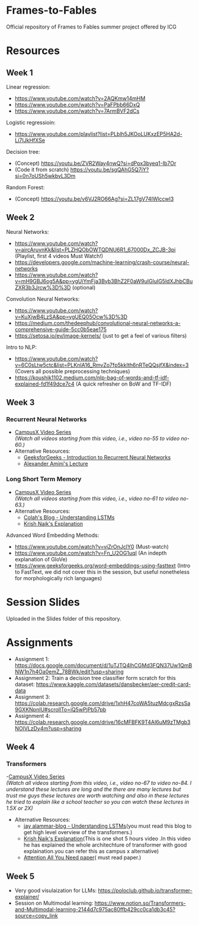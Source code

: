 # Frames-to-Fables
Official repository of Frames to Fables summer project offered by ICG

# Resources
## Week 1
Linear regression: 
- https://www.youtube.com/watch?v=2AQKmw14mHM
- https://www.youtube.com/watch?v=PaFPbb66DxQ
- https://www.youtube.com/watch?v=7ArmBVF2dCs
  
Logistic regressioin:
- https://www.youtube.com/playlist?list=PLblh5JKOoLUKxzEP5HA2d-Li7IJkHfXSe

Decision tree:
- (Concept) https://youtu.be/ZVR2Way4nwQ?si=dPpx3byeq1-Ib7Or
- (Code it from scratch) https://youtu.be/sgQAhG5Q7iY?si=0n7oUSh5wkbvL3Dm

Random Forest:
- (Concept) https://youtu.be/v6VJ2RO66Ag?si=ZL17gV74IWlccwI3

## Week 2
Neural Networks:
 - https://www.youtube.com/watch?v=aircAruvnKk&list=PLZHQObOWTQDNU6R1_67000Dx_ZCJB-3pi (Playlist, first 4 videos Must Watch!)
 - https://developers.google.com/machine-learning/crash-course/neural-networks
 - https://www.youtube.com/watch?v=mH9GBJ6og5A&pp=ygUiYmFja3Byb3BhZ2F0aW9uIGluIG5ldXJhbCBuZXR3b3Jrcw%3D%3D (optional)

Convolution Neural Networks:
 - https://www.youtube.com/watch?v=KuXjwB4LzSA&pp=ygUEQ05Ocw%3D%3D
 - https://medium.com/thedeephub/convolutional-neural-networks-a-comprehensive-guide-5cc0b5eae175
 - https://setosa.io/ev/image-kernels/ (just to get a feel of various filters)

Intro to NLP:
 - https://www.youtube.com/watch?v=6C0sLtw5ctc&list=PLKnIA16_RmvZo7fp5kkIth6nRTeQQsjfX&index=3 (Covers all possible preprocessing techniques)
 - https://koushik1102.medium.com/nlp-bag-of-words-and-tf-idf-explained-fd1f49dce7c4 (A quick refresher on BoW and TF-IDF)

## Week 3
### Recurrent Neural Networks
- [CampusX Video Series](https://www.youtube.com/watch?v=4KpRP-YUw6c&list=PLKnIA16_RmvYuZauWaPlRTC54KxSNLtNn&index=55&ab_channel=CampusX)  
  *(Watch all videos starting from this video, i.e., video no-55 to video no-60.)*
- Alternative Resources:  
  - [GeeksforGeeks - Introduction to Recurrent Neural Networks](https://www.geeksforgeeks.org/introduction-to-recurrent-neural-network/)
  - [Alexander Amini's Lecture](https://www.youtube.com/watch?v=dqoEU9Ac3ek&t=2908s&ab_channel=AlexanderAmini)

### Long Short Term Memory
- [CampusX Video Series](https://www.youtube.com/watch?v=z7IPBg6MyrU&list=PLKnIA16_RmvYuZauWaPlRTC54KxSNLtNn&index=61&ab_channel=CampusX)  
  *(Watch all videos starting from this video, i.e., video no-61 to video no-63.)*
- Alternative Resources:  
  - [Colah's Blog - Understanding LSTMs](https://colah.github.io/posts/2015-08-Understanding-LSTMs/)
  - [Krish Naik's Explanation](https://www.youtube.com/watch?v=rdkIOM78ZPk&ab_channel=KrishNaik)


Advanced Word Embedding Methods:
 - https://www.youtube.com/watch?v=viZrOnJclY0 (Must-watch)
 - https://www.youtube.com/watch?v=Fn_U2OG1uqI (An indepth explanation of GloVe)
 - https://www.geeksforgeeks.org/word-embeddings-using-fasttext (Intro to FastText, we did not cover this in the session, but useful nonetheless for morphologically rich languages)


# Session Slides
Uploaded in the Slides folder of this repository.

# Assignments
- Assignment 1: https://docs.google.com/document/d/1uTJTQ4IhCGMd3FQN37Uw1QmBNW1n7h4Oa0emZ_78BWk/edit?usp=sharing
- Assignment 2: Train a decision tree classifier form scratch for this dataset: https://www.kaggle.com/datasets/dansbecker/aer-credit-card-data
- Assignment 3: https://colab.research.google.com/drive/1xhH47coWA5tuzMdcgxRzsSa9GXKNpnIU#scrollTo=iQ5wPjPb57pb
- Assignment 4: https://colab.research.google.com/drive/16cMFBFK9T4AI6uM9zTMgb3NOlVLzDy4m?usp=sharing

## Week 4

### Transformers
 -[CampusX Video Series](https://www.youtube.com/watch?v=8fX3rOjTloc&list=PLKnIA16_RmvYuZauWaPlRTC54KxSNLtNn&index=67)  
  *(Watch all videos starting from this video, i.e., video no-67 to video no-84. I understand these lectures are long and the there are many lectures but trust me guys these lectures are worth watching  and also in these lectures he tried to explain  like a school teacher  so you can watch these lectures in 1.5X or 2X)*
- Alternative Resources: 
  - [jay alammar-blog - Understanding LSTMs](https://jalammar.github.io/illustrated-transformer/)(you must read this blog to get high level overview of the transformers.)
  - [Krish Naik's Explanation](https://www.youtube.com/watch?v=3bPhDUSAUYI)(This is one shot 5 hours video .In this video he has explained the whole architechture of transformer with good explaination.you can refer this as campus x alternative)
  - [Attention All You Need paper](https://arxiv.org/abs/1706.03762)( must read paper.)

## Week 5
  - Very good visulaization for LLMs: https://poloclub.github.io/transformer-explainer/
  - Session on Multimodal learning: https://www.notion.so/Transformers-and-Multimodal-learning-2144d7c975ac80ffb429cc0ca1db3c45?source=copy_link
